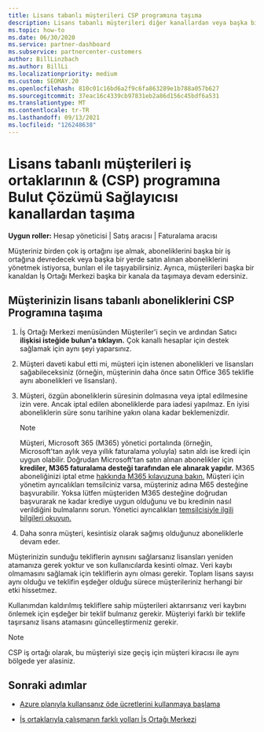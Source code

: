 ```yaml
---
title: Lisans tabanlı müşterileri CSP programına taşıma
description: Lisans tabanlı müşterileri diğer kanallardan veya başka bir iş ortağından Bulut Çözümü Sağlayıcısı (CSP) programına taşımayı İş Ortağı Merkezi.
ms.topic: how-to
ms.date: 06/30/2020
ms.service: partner-dashboard
ms.subservice: partnercenter-customers
author: BillLinzbach
ms.author: BillLi
ms.localizationpriority: medium
ms.custom: SEOMAY.20
ms.openlocfilehash: 810c01c16bd6a2f9c6fa863289e1b788a057b627
ms.sourcegitcommit: 37eac16c4339cb97831eb2a86d156c45bdf6a531
ms.translationtype: MT
ms.contentlocale: tr-TR
ms.lasthandoff: 09/13/2021
ms.locfileid: "126248638"
---
```

# <a name="move-license-based-customers-from-other-channels--partners-to-the-cloud-solution-provider-csp-program"></a>Lisans tabanlı müşterileri iş ortaklarının & (CSP) programına Bulut Çözümü Sağlayıcısı kanallardan taşıma

**Uygun roller:** Hesap yöneticisi | Satış aracısı | Faturalama aracısı

Müşteriniz birden çok iş ortağını işe almak, aboneliklerini başka bir iş ortağına devredecek veya başka bir yerde satın alınan aboneliklerini yönetmek istiyorsa, bunları el ile taşıyabilirsiniz. Ayrıca, müşterileri başka bir kanaldan İş Ortağı Merkezi başka bir kanala da taşımaya devam edersiniz.

## <a name="move-your-customers-license-based-subscriptions-to-the-csp-program"></a>Müşterinizin lisans tabanlı aboneliklerini CSP Programına taşıma

1. İş Ortağı Merkezi  menüsünden Müşteriler'i seçin ve ardından Satıcı **ilişkisi isteğide bulun'a tıklayın.** Çok kanallı hesaplar için destek sağlamak için aynı şeyi yaparsınız.

2. Müşteri daveti kabul etti mi, müşteri için istenen abonelikleri ve lisansları sağabileceksiniz (örneğin, müşterinin daha önce satın Office 365 teklifle aynı abonelikleri ve lisansları).

3. Müşteri, özgün aboneliklerin süresinin dolmasına veya iptal edilmesine izin vere. Ancak iptal edilen aboneliklerde para iadesi yapılmaz. En iyisi aboneliklerin süre sonu tarihine yakın olana kadar beklemenizdir.


   >[!NOTE]
   >Müşteri, Microsoft 365 (M365) yönetici portalında (örneğin, Microsoft'tan aylık veya yıllık faturalama yoluyla) satın aldı ise kredi için uygun olabilir. Doğrudan Microsoft'tan satın alınan abonelikler için **krediler, M365 faturalama desteği tarafından ele alınarak yapılır.** M365 aboneliğinizi iptal etme [hakkında M365 kılavuzuna bakın.](/microsoft-365/commerce/subscriptions/cancel-your-subscription) Müşteri için yönetim ayrıcalıkları temsilciniz varsa, müşteriniz adına M65 desteğine başvurabilir. Yoksa lütfen müşteriden M365 desteğine doğrudan başvurarak ne kadar krediye uygun olduğunu ve bu kredinin nasıl verildiğini bulmalarını sorun. Yönetici ayrıcalıkları [temsilcisiyle ilgili bilgileri okuyun.](customers-revoke-admin-privileges.md)


4. Daha sonra müşteri, kesintisiz olarak sağmış olduğunuz aboneliklerle devam eder.

Müşterinizin sunduğu tekliflerin aynısını sağlarsanız lisansları yeniden atamanıza gerek yoktur ve son kullanıcılarda kesinti olmaz. Veri kaybı olmamasını sağlamak için tekliflerin aynı olması gerekir. Toplam lisans sayısı aynı olduğu ve teklifin eşdeğer olduğu sürece müşterileriniz herhangi bir etki hissetmez.

Kullanımdan kaldırılmış tekliflere sahip müşterileri aktarırsanız veri kaybını önlemek için eşdeğer bir teklif bulmanız gerekir. Müşteriyi farklı bir teklife taşırsanız lisans atamasını güncelleştirmeniz gerekir.

>[!NOTE]
> CSP iş ortağı olarak, bu müşteriyi size geçiş için müşteri kiracısı ile aynı bölgede yer alasiniz.

## <a name="next-steps"></a>Sonraki adımlar

- [Azure planıyla kullansanız öde ücretlerini kullanmaya başlama](azure-plan-get-started.md)
 

- [İş ortaklarıyla çalışmanın farklı yolları İş Ortağı Merkezi](work-with-other-partners.md)